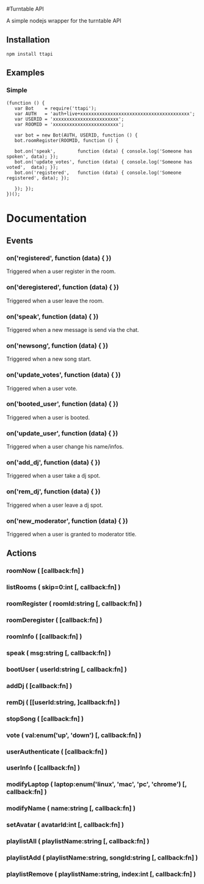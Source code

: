 #Turntable API

A simple nodejs wrapper for the turntable API

## Installation
    npm install ttapi

## Examples

### Simple
    (function () {
       var Bot    = require('ttapi');
       var AUTH   = 'auth+live+xxxxxxxxxxxxxxxxxxxxxxxxxxxxxxxxxxxxxxxx';
       var USERID = 'xxxxxxxxxxxxxxxxxxxxxxxx';
       var ROOMID = 'xxxxxxxxxxxxxxxxxxxxxxxx';

       var bot = new Bot(AUTH, USERID, function () {
       bot.roomRegister(ROOMID, function () {

       bot.on('speak',        function (data) { console.log('Someone has spoken', data); });
       bot.on('update_votes', function (data) { console.log('Someone has voted',  data); });
       bot.on('registered',   function (data) { console.log('Someone registered', data); });

       }); });
    })();


# Documentation


## Events

### on('registered', function (data) { })

Triggered when a user register in the room.

### on('deregistered', function (data) { })

Triggered when a user leave the room.

### on('speak', function (data) { })

Triggered when a new message is send via the chat.

### on('newsong', function (data) { })

Triggered when a new song start.

### on('update_votes', function (data) { })

Triggered when a user vote.

### on('booted_user', function (data) { })

Triggered when a user is booted.

### on('update_user', function (data) { })

Triggered when a user change his name/infos.

### on('add_dj', function (data) { })

Triggered when a user take a dj spot.

### on('rem_dj', function (data) { })

Triggered when a user leave a dj spot.

### on('new_moderator', function (data) { })

Triggered when a user is granted to moderator title.


## Actions

### roomNow ( [callback:fn] )

### listRooms ( skip=0:int [, callback:fn] )

### roomRegister ( roomId:string [, callback:fn] )

### roomDeregister ( [callback:fn] )

### roomInfo ( [callback:fn] )

### speak ( msg:string [, callback:fn] )

### bootUser ( userId:string [, callback:fn] )

### addDj ( [callback:fn] )

### remDj ( [[userId:string, ]callback:fn] )

### stopSong ( [callback:fn] )

### vote ( val:enum('up', 'down') [, callback:fn] )

### userAuthenticate ( [callback:fn] )

### userInfo ( [callback:fn] )

### modifyLaptop ( laptop:enum('linux', 'mac', 'pc', 'chrome') [, callback:fn] )

### modifyName ( name:string [, callback:fn] )

### setAvatar ( avatarId:int [, callback:fn] )

### playlistAll ( playlistName:string [, callback:fn] )

### playlistAdd ( playlistName:string, songId:string [, callback:fn] )

### playlistRemove ( playlistName:string, index:int [, callback:fn] )
